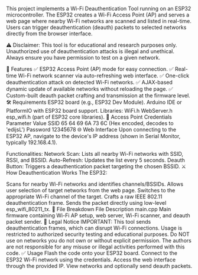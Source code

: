 This project implements a Wi-Fi Deauthentication Tool running on an ESP32 microcontroller. The ESP32 creates a Wi-Fi Access Point (AP) and serves a web page where nearby Wi-Fi networks are scanned and listed in real-time. Users can trigger deauthentication (deauth) packets to selected networks directly from the browser interface.

⚠️ Disclaimer: This tool is for educational and research purposes only. Unauthorized use of deauthentication attacks is illegal and unethical. Always ensure you have permission to test on a given network.

🚀 Features
✅ ESP32 Access Point (AP) mode for easy connection.
✅ Real-time Wi-Fi network scanner via auto-refreshing web interface.
✅ One-click deauthentication attack on detected Wi-Fi networks.
✅ AJAX-based dynamic update of available networks without reloading the page.
✅ Custom-built deauth packet crafting and transmission at the firmware level.
🛠️ Requirements
ESP32 board (e.g., ESP32 Dev Module).
Arduino IDE or PlatformIO with ESP32 board support.
Libraries:
WiFi.h
WebServer.h
esp_wifi.h (part of ESP32 core libraries).
🔑 Access Point Credentials
Parameter	Value
SSID	65 64 69 6A 73 6C (Hex encoded, decodes to 'edijsL')
Password	12345678
🌐 Web Interface
Upon connecting to the ESP32 AP, navigate to the device's IP address (shown in Serial Monitor, typically 192.168.4.1).

Functionalities:
Network Scan: Lists all nearby Wi-Fi networks with SSID, RSSI, and BSSID.
Auto-Refresh: Updates the list every 5 seconds.
Deauth Button: Triggers a deauthentication packet targeting the chosen BSSID.
⚔️ How Deauthentication Works
The ESP32:

Scans for nearby Wi-Fi networks and identifies channels/BSSIDs.
Allows user selection of target networks from the web page.
Switches to the appropriate Wi-Fi channel of the target.
Crafts a raw IEEE 802.11 deauthentication frame.
Sends the packet directly using low-level esp_wifi_80211_tx.
📄 File Breakdown
File	Description
main.cpp	Main firmware containing Wi-Fi AP setup, web server, Wi-Fi scanner, and deauth packet sender.
🚨 Legal Notice
IMPORTANT: This tool sends deauthentication frames, which can disrupt Wi-Fi connections.
Usage is restricted to authorized security testing and educational purposes.
Do NOT use on networks you do not own or without explicit permission.
The authors are not responsible for any misuse or illegal activities performed with this code.
✅ Usage
Flash the code onto your ESP32 board.
Connect to the ESP32 Wi-Fi network using the credentials.
Access the web interface through the provided IP.
View networks and optionally send deauth packets.

